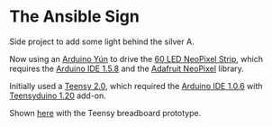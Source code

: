 The Ansible Sign
================

Side project to add some light behind the silver A.

Now using an
[Arduino Yún](http://arduino.cc/en/Main/ArduinoBoardYun?from=Products.ArduinoYUN)
to drive the [60 LED NeoPixel Strip](http://www.adafruit.com/products/1461),
which requires the [Arduino IDE 1.5.8](http://arduino.cc/en/Main/Software#toc1)
and the [Adafruit NeoPixel](https://github.com/adafruit/Adafruit_NeoPixel)
library.

Initially used a [Teensy 2.0](http://www.pjrc.com/teensy/index.html), which
required the [Arduino IDE 1.0.6](http://arduino.cc/en/Main/Software#toc1) with
[Teensyduino 1.20](http://www.pjrc.com/teensy/td_download.html) add-on.

Shown [here](https://www.youtube.com/watch?v=kexz8Hs6eN4) with the Teensy
breadboard prototype.
